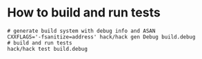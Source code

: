 # How to build and run tests

```shell
# generate build system with debug info and ASAN
CXXFLAGS='-fsanitize=address' hack/hack gen Debug build.debug
# build and run tests
hack/hack test build.debug
```
